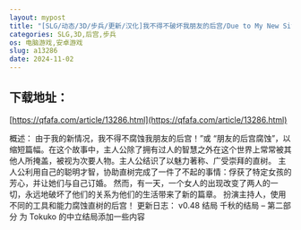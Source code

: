 ```yaml
---
layout: mypost
title: "[SLG/动态/3D/步兵/更新/汉化]我不得不破坏我朋友的后宫/Due to My New Situation, I Have to Corrupt My Friend's Harem![Ver0.48][PC+安卓/3.60G]"
categories: SLG,3D,后宫,步兵
os: 电脑游戏,安卓游戏
slug: a13286
date: 2024-11-02
---
```


## 下载地址：

[https://qfafa.com/article/13286.html](https://qfafa.com/article/13286.html)

概述：
由于我的新情况，我不得不腐蚀我朋友的后宫！”或 “朋友的后宫腐蚀”，以缩短篇幅。在这个故事中，主人公除了拥有过人的智慧之外在这个世界上常常被其他人所掩盖，被视为次要人物。主人公结识了以魅力著称、广受崇拜的直树。
主人公利用自己的聪明才智，协助直树完成了一件了不起的事情：俘获了特定女孩的芳心，并让她们与自己订婚。
然而，有一天，一个女人的出现改变了两人的一切，永远地破坏了他们的关系为他们的生活带来了新的篇章。
扮演主持人，使用不同的工具和能力腐蚀直树的后宫！
更新日志：
v0.48
结局
千秋的结局 – 第二部分
为 Tokuko 的中立结局添加一些内容